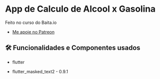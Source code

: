 # App de Calculo de Alcool x Gasolina

Feito no curso do Baita.io

- [Me apoie no Patreon](https://patreon.com/carlosalbertopinto?fan_landing=true)

<h2>🛠️ Funcionalidades e Componentes usados</h2>

- flutter 

- flutter_masked_text2 - 0.9.1


